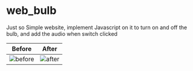 # web_bulb

Just so Simple website, implement Javascript on it to turn on and off the bulb, and add the audio when switch clicked

Before                     |  After
:-------------------------:|:-------------------------:
![before](https://user-images.githubusercontent.com/81797546/203100625-ad97cd78-7a3b-4a6f-b31d-9636a2599df9.png) | ![after](https://user-images.githubusercontent.com/81797546/203100705-ca58dc0b-6679-4d2d-884f-f7e0044735c1.png)
